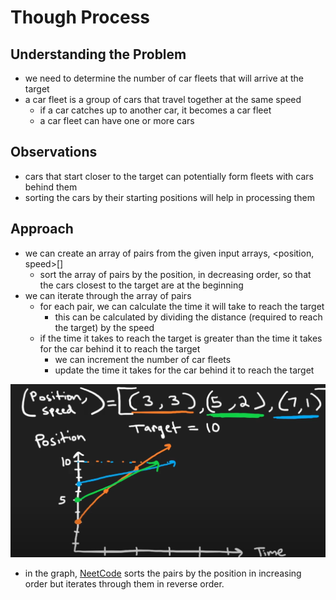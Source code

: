# Though Process

## Understanding the Problem

- we need to determine the number of car fleets that will arrive at the target
- a car fleet is a group of cars that travel together at the same speed
  - if a car catches up to another car, it becomes a car fleet
  - a car fleet can have one or more cars

## Observations

- cars that start closer to the target can potentially form fleets with cars behind them
- sorting the cars by their starting positions will help in processing them

## Approach

- we can create an array of pairs from the given input arrays, <position, speed>[]
  - sort the array of pairs by the position, in decreasing order, so that the cars closest to the target are at the beginning
- we can iterate through the array of pairs
  - for each pair, we can calculate the time it will take to reach the target
    - this can be calculated by dividing the distance (required to reach the target) by the speed
  - if the time it takes to reach the target is greater than the time it takes for the car behind it to reach the target
    - we can increment the number of car fleets
    - update the time it takes for the car behind it to reach the target

![CarFleetGraph](CarFleetGraph.png)

- in the graph, [NeetCode](https://www.youtube.com/watch?v=Pr6T-3yB9RM) sorts the pairs by the position in increasing order but iterates through them in reverse order.
